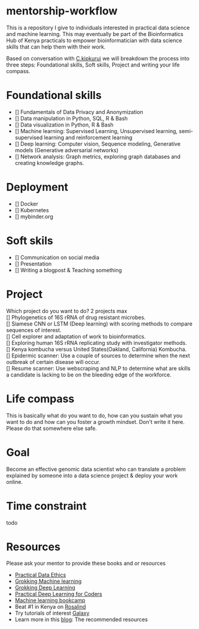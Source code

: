 # mentorship-workflow
This is a repository I give to individuals interested in practical data science and machine learning. This may eventually be part of the Bioinformatics Hub of Kenya practicals to empower bioinformatician with data science skills that can help them with their work.

Based on conversation with [C.kipkurui](https://github.com/kipkurui) we will breakdown the process into three steps: Foundational skills, Soft skills, Project and writing your life compass.

# Foundational skills  
* [] Fundamentals of Data Privacy and Anonymization
* [] Data manipulation in Python, SQL, R & Bash
* [] Data visualization in Python, R & Bash   
* [] Machine learning: Supervised Learning, Unsupervised learning, semi-supervised learning and reinforcement learning  
* [] Deep learning: Computer vision, Sequence modeling, Generative models (Generative adversarial networks)
* [] Network analysis: Graph metrics, exploring graph databases and creating knowledge graphs.

# Deployment  
* [] Docker
* [] Kubernetes
* [] mybinder.org

# Soft skils  
* [] Communication on social media 
* [] Presentation
* [] Writing a blogpost & Teaching something  

# Project  
Which project do you want to do? 2 projects max  
[] Phylogenetics of 16S rRNA of drug resistant microbes.  
[] Siamese CNN or LSTM (Deep learning) with scoring methods to compare sequences of interest.  
[] Cell explorer and adaptation of work to bioinformatics.  
[] Exploring human 16S rRNA replicating study with investigator methods.  
[] Kenya kombucha versus United States(Oakland, California) Kombucha.  
[] Epidermic scanner: Use a couple of sources to determine when the next outbreak of certain disease will occur.   
[] Resume scanner: Use webscraping and NLP to determine what are skills a candidate is lacking to be on the bleeding edge of the workforce.  

# Life compass   
This is basically what do you want to do, how can you sustain what you want to do and how can you foster a growth mindset. Don't write it here. Please do that somewhere else safe.

# Goal 
Become an effective genomic data scientist who can translate a problem explained by someone into a data science project & deploy your work online.

# Time constraint
todo

# Resources   
Please ask your mentor to provide these books and or resources 
* [Practical Data Ethics](https://youtube.com/playlist?list=PLtmWHNX-gukKHo6LBrdq82QadvUEwyaJ7)
* [Grokking Machine learning](https://www.manning.com/books/grokking-machine-learning?query=machine%20learning%20%20b)   
* [Grokking Deep Learning](https://www.manning.com/books/grokking-deep-learning?query=deep%20learning)   
* [Practical Deep Learning for Coders](https://course.fast.ai/)  
* [Machine learning bookcamp](https://www.manning.com/books/machine-learning-bookcamp?query=machine%20learning)  
* Beat #1 in Kenya on [Rosalind](https://rosalind.info/problems/locations/)  
* Try tutorials of interest [Galaxy](https://training.galaxyproject.org/)  
* Learn more in this [blog](https://www.notion.so/nyab/Nyabuti-M-c86690dc31a0462abff020498ac557a1): The recommended resources   
